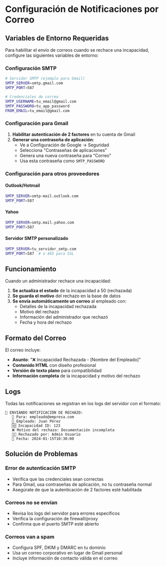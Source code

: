 # Configuración de Notificaciones por Correo

## Variables de Entorno Requeridas

Para habilitar el envío de correos cuando se rechace una incapacidad, configure las siguientes variables de entorno:

### Configuración SMTP

```bash
# Servidor SMTP (ejemplo para Gmail)
SMTP_SERVER=smtp.gmail.com
SMTP_PORT=587

# Credenciales de correo
SMTP_USERNAME=tu_email@gmail.com
SMTP_PASSWORD=tu_app_password
FROM_EMAIL=tu_email@gmail.com
```

### Configuración para Gmail

1. **Habilitar autenticación de 2 factores** en tu cuenta de Gmail
2. **Generar una contraseña de aplicación**:
   - Ve a Configuración de Google → Seguridad
   - Selecciona "Contraseñas de aplicaciones"
   - Genera una nueva contraseña para "Correo"
   - Usa esta contraseña como `SMTP_PASSWORD`

### Configuración para otros proveedores

#### Outlook/Hotmail
```bash
SMTP_SERVER=smtp-mail.outlook.com
SMTP_PORT=587
```

#### Yahoo
```bash
SMTP_SERVER=smtp.mail.yahoo.com
SMTP_PORT=587
```

#### Servidor SMTP personalizado
```bash
SMTP_SERVER=tu_servidor_smtp.com
SMTP_PORT=587  # o 465 para SSL
```

## Funcionamiento

Cuando un administrador rechace una incapacidad:

1. **Se actualiza el estado** de la incapacidad a 50 (rechazada)
2. **Se guarda el motivo** del rechazo en la base de datos
3. **Se envía automáticamente un correo** al empleado con:
   - Detalles de la incapacidad rechazada
   - Motivo del rechazo
   - Información del administrador que rechazó
   - Fecha y hora del rechazo

## Formato del Correo

El correo incluye:
- **Asunto**: "❌ Incapacidad Rechazada - [Nombre del Empleado]"
- **Contenido HTML** con diseño profesional
- **Versión de texto plano** para compatibilidad
- **Información completa** de la incapacidad y motivo del rechazo

## Logs

Todas las notificaciones se registran en los logs del servidor con el formato:
```
📧 ENVIANDO NOTIFICACIÓN DE RECHAZO:
   📧 Para: empleado@empresa.com
   👤 Empleado: Juan Pérez
   🆔 Incapacidad ID: 123
   ❌ Motivo del rechazo: Documentación incompleta
   👨‍💼 Rechazado por: Admin Usuario
   📅 Fecha: 2024-01-15T10:30:00
```

## Solución de Problemas

### Error de autenticación SMTP
- Verifica que las credenciales sean correctas
- Para Gmail, usa contraseñas de aplicación, no tu contraseña normal
- Asegúrate de que la autenticación de 2 factores esté habilitada

### Correos no se envían
- Revisa los logs del servidor para errores específicos
- Verifica la configuración de firewall/proxy
- Confirma que el puerto SMTP esté abierto

### Correos van a spam
- Configura SPF, DKIM y DMARC en tu dominio
- Usa un correo corporativo en lugar de Gmail personal
- Incluye información de contacto válida en el correo
